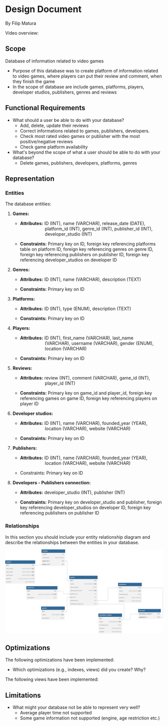 # Design Document

By Filip Matura

Video overview: <URL HERE>

## Scope

Database of information related to video games

* Purpose of this database was to create platform of information related to video games, where players can put their review and comment, when they finish the game
* In the scope of database are include games, platforms, players, developer studios, publishers, genres and reviews

## Functional Requirements



* What should a user be able to do with your database?
  * Add, delete, update their reviews
  * Correct informations related to games, publishers, developers.
  * Check most rated video games or publisher with the most positive/negative reviews
  * Check game platform availability 
* What's beyond the scope of what a user should be able to do with your database?
  * Delete games, publishers, developers, platforms, genres

## Representation

### Entities

The database entities:

1. ____Games:____
   
   - ____Attributes:____ ID (INT), name (VARCHAR), release_date (DATE),                     platform_id (INT), genre_id (INT), publisher_id (INT),                     developer_studio (INT)
   
   - ____Constraints:____ Primary key on ID, foreign key referencing platforms table on platform ID, foreign key referencing genres on genre ID, foreign key referencing publishers on publisher ID, foreign key referencing developer_studios on developer ID

2. ____Genres:____
   
   - ____Attributes:____ ID (INT), name (VARCHAR), description (TEXT)
   
   - ____Constraints:____ Primary key on ID

3. __Platforms:__
   
   - ____Attributes:____ ID (INT), type (ENUM), description (TEXT)
   
   - ____Constraints:____ Primary key on ID

4. ____Players:____
   
   - ____Attributes:____ ID (INT), first_name (VARCHAR), last_name                     (VARCHAR), username (VARCHAR), gender (ENUM),                     location (VARCHAR)
   
   - ____Constraints:____ Primary key on ID

5. ____Reviews:____
   
   - ____Attributes:____ review (INT), comment (VARCHAR), game_id (INT),                     player_id (INT)
   
   - ____Constraints:____ Primary key on game_id and player_id, foreign key referencing games on game ID, foreign key referencing players on player ID

6. ____Developer studios:____
   
   - ____Attributes:____ ID (INT), name (VARCHAR), founded_year (YEAR),                     location (VARCHAR), website (VARCHAR)
   
   - ____Constraints:____ Primary key on ID

7. ____Publishers:____
   
   - ____Attributes:____ ID (INT), name (VARCHAR), founded_year (YEAR),                     location (VARCHAR), website (VARCHAR)
   
   - Constraints: Primary key on ID

8. ____Developers - Publishers connection:____
   
   - ____Attributes:____ developer_studio (INT), publisher (INT)
   
   - ____Constraints:____ Primary key on developer_studio and publisher, foreign key referencing developer_studios on developer ID, foreign key referencing publishers on publisher ID

### Relationships

In this section you should include your entity relationship diagram and describe the relationships between the entities in your database.

![ER_games.svg](ER_games.svg)



## Optimizations

The following optimizations have been implemented:

* Which optimizations (e.g., indexes, views) did you create? Why?

The following views have been implemented:

## Limitations

* What might your database not be able to represent very well?
  * Average player time not supported
  * Some game information not supported (engine, age restriction etc.)
